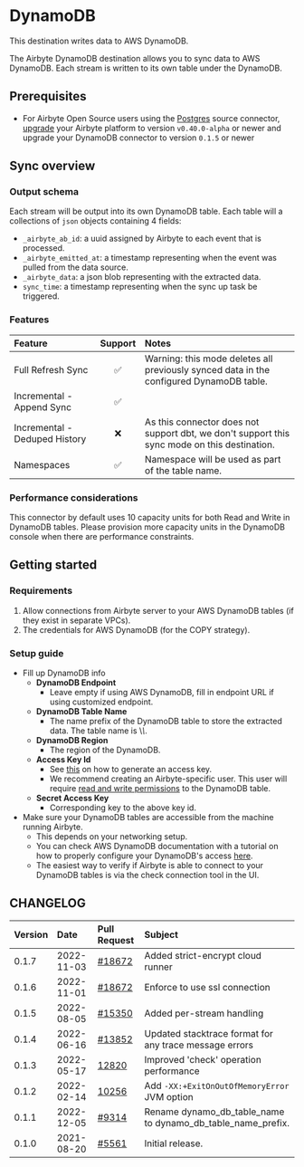 # DynamoDB

This destination writes data to AWS DynamoDB.

The Airbyte DynamoDB destination allows you to sync data to AWS DynamoDB. Each stream is written to its own table under the DynamoDB.

## Prerequisites
- For Airbyte Open Source users using the [Postgres](https://docs.airbyte.com/integrations/sources/postgres) source connector, [upgrade](https://docs.airbyte.com/operator-guides/upgrading-airbyte/) your Airbyte platform to version `v0.40.0-alpha` or newer and upgrade your DynamoDB connector to version `0.1.5` or newer

## Sync overview

### Output schema

Each stream will be output into its own DynamoDB table. Each table will a collections of `json` objects containing 4 fields:

* `_airbyte_ab_id`: a uuid assigned by Airbyte to each event that is processed.
* `_airbyte_emitted_at`: a timestamp representing when the event was pulled from the data source.
* `_airbyte_data`: a json blob representing with the extracted data.
* `sync_time`: a timestamp representing when the sync up task be triggered.

### Features

| Feature | Support | Notes |
| :--- | :---: | :--- |
| Full Refresh Sync | ✅ | Warning: this mode deletes all previously synced data in the configured DynamoDB table. |
| Incremental - Append Sync | ✅ |  |
| Incremental - Deduped History | ❌ | As this connector does not support dbt, we don't support this sync mode on this destination. |
| Namespaces | ✅ | Namespace will be used as part of the table name. |

### Performance considerations

This connector by default uses 10 capacity units for both Read and Write in DynamoDB tables. Please provision more capacity units in the DynamoDB console when there are performance constraints.

## Getting started

### Requirements

1. Allow connections from Airbyte server to your AWS DynamoDB tables \(if they exist in separate VPCs\).
2. The credentials for AWS DynamoDB \(for the COPY strategy\).

### Setup guide

* Fill up DynamoDB info
  * **DynamoDB Endpoint**
    * Leave empty if using AWS DynamoDB, fill in endpoint URL if using customized endpoint.
  * **DynamoDB Table Name**
    * The name prefix of the DynamoDB table to store the extracted data. The table name is \\_\\_\.
  * **DynamoDB Region**
    * The region of the DynamoDB.
  * **Access Key Id**
    * See [this](https://docs.aws.amazon.com/general/latest/gr/aws-sec-cred-types.html#access-keys-and-secret-access-keys) on how to generate an access key.
    * We recommend creating an Airbyte-specific user. This user will require [read and write permissions](https://docs.aws.amazon.com/IAM/latest/UserGuide/reference_policies_examples_dynamodb_specific-table.html) to the DynamoDB table.
  * **Secret Access Key**
    * Corresponding key to the above key id.
* Make sure your DynamoDB tables are accessible from the machine running Airbyte.
  * This depends on your networking setup.
  * You can check AWS DynamoDB documentation with a tutorial on how to properly configure your DynamoDB's access [here](https://docs.aws.amazon.com/amazondynamodb/latest/developerguide/access-control-overview.html).
  * The easiest way to verify if Airbyte is able to connect to your DynamoDB tables is via the check connection tool in the UI.

## CHANGELOG

| Version | Date | Pull Request | Subject |
| :--- | :--- | :--- | :--- |
| 0.1.7 | 2022-11-03 | [\#18672](https://github.com/airbytehq/airbyte/pull/18672) | Added strict-encrypt cloud runner |
| 0.1.6 | 2022-11-01 | [\#18672](https://github.com/airbytehq/airbyte/pull/18672) | Enforce to use ssl connection |
| 0.1.5 | 2022-08-05 | [\#15350](https://github.com/airbytehq/airbyte/pull/15350) | Added per-stream handling |
| 0.1.4 | 2022-06-16 | [\#13852](https://github.com/airbytehq/airbyte/pull/13852) | Updated stacktrace format for any trace message errors |
| 0.1.3 | 2022-05-17 | [12820](https://github.com/airbytehq/airbyte/pull/12820) | Improved 'check' operation performance |
| 0.1.2 | 2022-02-14 | [10256](https://github.com/airbytehq/airbyte/pull/10256) | Add `-XX:+ExitOnOutOfMemoryError` JVM option |
| 0.1.1 | 2022-12-05 | [\#9314](https://github.com/airbytehq/airbyte/pull/9314) | Rename dynamo_db_table_name to dynamo_db_table_name_prefix. |
| 0.1.0 | 2021-08-20 | [\#5561](https://github.com/airbytehq/airbyte/pull/5561) | Initial release. |

